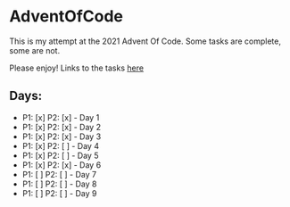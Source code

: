 # AdventOfCode

This is my attempt at the 2021 Advent Of Code. 
Some tasks are complete, some are not. 

Please enjoy!
Links to the tasks [here](https://adventofcode.com/2021)

## Days:
- P1: [x] P2: [x] - Day 1
- P1: [x] P2: [x] - Day 2
- P1: [x] P2: [x] - Day 3
- P1: [x] P2: [ ] - Day 4
- P1: [x] P2: [ ] - Day 5
- P1: [x] P2: [x] - Day 6
- P1: [ ] P2: [ ] - Day 7
- P1: [ ] P2: [ ] - Day 8
- P1: [ ] P2: [ ] - Day 9